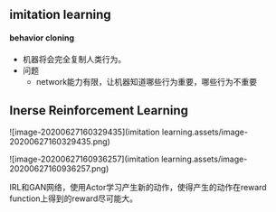 ## imitation learning

#### behavior cloning

- 机器将会完全复制人类行为。
- 问题
  - network能力有限，让机器知道哪些行为重要，哪些行为不重要



## Inerse Reinforcement Learning

![image-20200627160329435](imitation learning.assets/image-20200627160329435.png)

![image-20200627160936257](imitation learning.assets/image-20200627160936257.png)

IRL和GAN网络，使用Actor学习产生新的动作，使得产生的动作在reward function上得到的reward尽可能大。